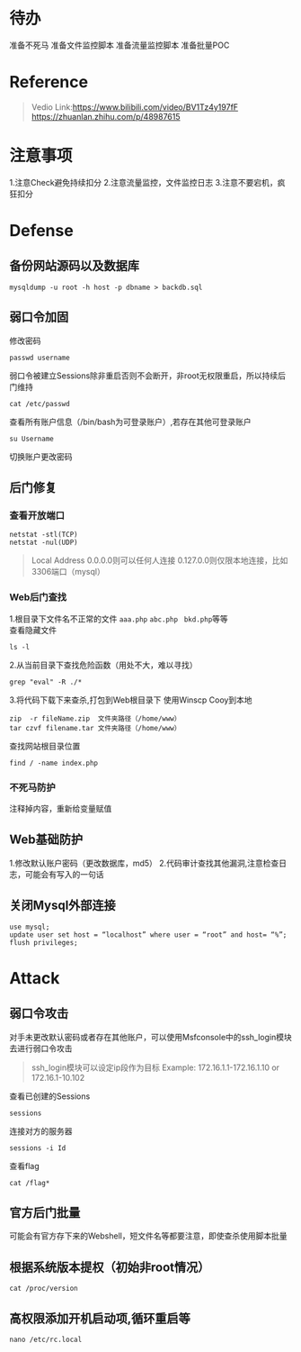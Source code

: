 # 待办
准备不死马
准备文件监控脚本
准备流量监控脚本
准备批量POC
# Reference
> Vedio Link:https://www.bilibili.com/video/BV1Tz4y197fF      
> https://zhuanlan.zhihu.com/p/48987615
# 注意事项
1.注意Check避免持续扣分
2.注意流量监控，文件监控日志
3.注意不要宕机，疯狂扣分
# Defense
## 备份网站源码以及数据库
```
mysqldump -u root -h host -p dbname > backdb.sql
```
## 弱口令加固
修改密码
```
passwd username
```
弱口令被建立Sessions除非重启否则不会断开，非root无权限重启，所以持续后门维持
```
cat /etc/passwd 
``` 
查看所有账户信息（/bin/bash为可登录账户）,若存在其他可登录账户
```
su Username
```
切换账户更改密码

## 后门修复
### 查看开放端口
```
netstat -stl(TCP)
netstat -nul(UDP)
``` 
>  Local Address 0.0.0.0则可以任何人连接 0.127.0.0则仅限本地连接，比如3306端口（mysql）  
### Web后门查找
1.根目录下文件名不正常的文件 `aaa.php` `abc.php ` `bkd.php`等等   
查看隐藏文件
```
ls -l
```
2.从当前目录下查找危险函数（用处不大，难以寻找）
```
grep "eval" -R ./*
```
3.将代码下载下来查杀,打包到Web根目录下
使用Winscp Cooy到本地
```
zip  -r fileName.zip  文件夹路径（/home/www）
tar czvf filename.tar 文件夹路径（/home/www）
```
查找网站根目录位置
```
find / -name index.php
```
### 不死马防护
注释掉内容，重新给变量赋值
## Web基础防护
1.修改默认账户密码（更改数据库，md5）
2.代码审计查找其他漏洞,注意检查日志，可能会有写入的一句话
## 关闭Mysql外部连接
```
use mysql;
update user set host = “localhost” where user = “root” and host= “%”;
flush privileges;
```
# Attack
## 弱口令攻击
对手未更改默认密码或者存在其他账户，可以使用Msfconsole中的ssh_login模块去进行弱口令攻击
> ssh_login模块可以设定ip段作为目标 Example: 172.16.1.1-172.16.1.10 or 172.16.1-10.102


查看已创建的Sessions
```
sessions
```
连接对方的服务器
```
sessions -i Id
```
查看flag
```
cat /flag*
```
## 官方后门批量
可能会有官方存下来的Webshell，短文件名等都要注意，即使查杀使用脚本批量
## 根据系统版本提权（初始非root情况）
```
cat /proc/version
```

## 高权限添加开机启动项,循环重启等
```
nano /etc/rc.local
```
